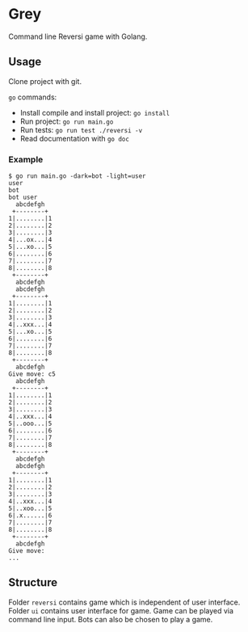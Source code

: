 # Grey

Command line Reversi game with Golang.


## Usage

Clone project with git.

`go` commands:
- Install compile and install project: `go install`
- Run project: `go run main.go`
- Run tests: `go run test ./reversi -v`
- Read documentation with `go doc`

### Example

```
$ go run main.go -dark=bot -light=user
user
bot
bot user
  abcdefgh
 +--------+
1|........|1
2|........|2
3|........|3
4|...ox...|4
5|...xo...|5
6|........|6
7|........|7
8|........|8
 +--------+
  abcdefgh
  abcdefgh
 +--------+
1|........|1
2|........|2
3|........|3
4|..xxx...|4
5|...xo...|5
6|........|6
7|........|7
8|........|8
 +--------+
  abcdefgh
Give move: c5
  abcdefgh
 +--------+
1|........|1
2|........|2
3|........|3
4|..xxx...|4
5|..ooo...|5
6|........|6
7|........|7
8|........|8
 +--------+
  abcdefgh
  abcdefgh
 +--------+
1|........|1
2|........|2
3|........|3
4|..xxx...|4
5|..xoo...|5
6|.x......|6
7|........|7
8|........|8
 +--------+
  abcdefgh
Give move: 
...
```

## Structure

Folder `reversi` contains game which is independent of user interface. Folder `ui` contains user interface for game. Game can be played via command line input. Bots can also be chosen to play a game.
